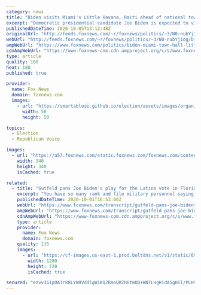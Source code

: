 ```yaml
---
category: news
title: "Biden visits Miami's Little Havana, Haiti ahead of national town hall from key swing state of Florida"
excerpt: "Democratic presidential candidate Joe Biden is expected to visit Miami’s Little Havana and Little Haiti ahead of a televised town hall Monday, as the former vice president returns to the critical swing state of Florida in the final homestretch of his election campaign."
publishedDateTime: 2020-10-05T13:12:48Z
originalUrl: "http://feeds.foxnews.com/~r/foxnews/politics/~3/N0-nubYj1og/biden-miami-town-hall-little-havana-haiti"
webUrl: "http://feeds.foxnews.com/~r/foxnews/politics/~3/N0-nubYj1og/biden-miami-town-hall-little-havana-haiti"
ampWebUrl: "https://www.foxnews.com/politics/biden-miami-town-hall-little-havana-haiti.amp"
cdnAmpWebUrl: "https://www-foxnews-com.cdn.ampproject.org/c/s/www.foxnews.com/politics/biden-miami-town-hall-little-havana-haiti.amp"
type: article
quality: 160
heat: 180
published: true

provider:
  name: Fox News
  domain: foxnews.com
  images:
    - url: "https://smartableai.github.io/election/assets/images/organizations/foxnews.com-50x50.jpg"
      width: 50
      height: 50

topics:
  - Election
  - Republican Voice

images:
  - url: "https://a57.foxnews.com/static.foxnews.com/foxnews.com/content/uploads/2019/10/340/340/headshot.jpg?ve=1&tl=1"
    width: 340
    height: 340
    isCached: true

related:
  - title: "Gutfeld pans Joe Biden's play for the Latino vote in Florida"
    excerpt: "You have so many rank and file military personnel saying, whoa, we are not a military state. This is not who we are. I promise you, and I'm absolutely convinced, they will escort him from the White House."
    publishedDateTime: 2020-10-01T16:53:00Z
    webUrl: "https://www.foxnews.com/transcript/gutfeld-pans-joe-bidens-play-for-the-latino-vote-in-florida"
    ampWebUrl: "https://www.foxnews.com/transcript/gutfeld-pans-joe-bidens-play-for-the-latino-vote-in-florida.amp"
    cdnAmpWebUrl: "https://www-foxnews-com.cdn.ampproject.org/c/s/www.foxnews.com/transcript/gutfeld-pans-joe-bidens-play-for-the-latino-vote-in-florida.amp"
    type: article
    provider:
      name: Fox News
      domain: foxnews.com
    quality: 135
    images:
      - url: "https://cf-images.us-east-1.prod.boltdns.net/v1/static/694940094001/538780ce-e097-4e39-94cc-bab155dba1eb/4859c94d-2478-4dd3-a711-2e574bb847a7/1280x720/match/image.jpg"
        width: 1280
        height: 720
        isCached: true

secured: "ezvv3G1pDA1r88LYW0VddlgW1KQZRmoQRZH6tmOQ+WNTLHgHidA5gHSl/PLH9NIFtD8kYJSZXqrgi9qe4KHAJaGvStbpsz9Y0gy3wLyncoOHE2+lUV7SyG0hsomBZgeTIvVOyBbbkNvMKTcAYqsXU5F9Ulf+L5FotRXxgKFBsbhSChLp2wzSjOq3iQd6bi7ZCxTFSA/ed5OF81r/gxqhj3CWavewF6if5xBp2KBpmz+LZ7YSvzPhYY7enxSpuLAr9HO3jEh6ZRsiyz42Xebt1pFO1dAWcg4RF3NLJl9ExonzeuRqDS3mFpO7AKGVJdOQUtRhvmkj6slaspelBEOyPEUzka0Lz+/7QUzYXJOjntg=;YZ8UmslBLEpO64fea5NX8Q=="
---
```


